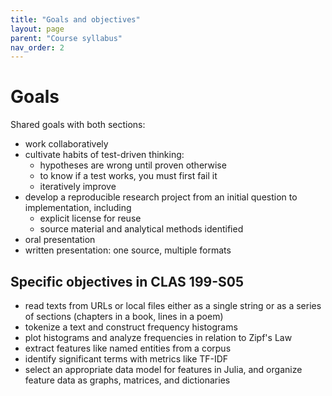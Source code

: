 ```yaml
---
title: "Goals and objectives"
layout: page
parent: "Course syllabus"
nav_order: 2
---
```


# Goals

Shared goals with both sections:


- work collaboratively
- cultivate habits of test-driven thinking:
    - hypotheses are wrong until proven otherwise
    - to know if a test works, you must first fail it
    - iteratively improve
- develop a reproducible research project from an initial question to implementation, including
    - explicit license for reuse
    - source material and analytical methods identified
- oral presentation 
- written presentation: one source, multiple formats


## Specific objectives in CLAS 199-S05




- read texts from URLs or local files either as a single string or as a series of sections (chapters in a book, lines in a poem)
- tokenize a text and construct frequency histograms
- plot histograms and analyze frequencies in relation to Zipf's Law
- extract features like named entities from a corpus
- identify significant terms with metrics like TF-IDF
- select an appropriate data model for features in Julia, and organize feature data as graphs, matrices, and dictionaries

